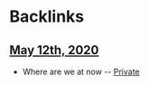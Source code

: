
# Backlinks
## [May 12th, 2020](<May 12th, 2020.md>)
- Where are we at now -- [Private](<Private.md>)

